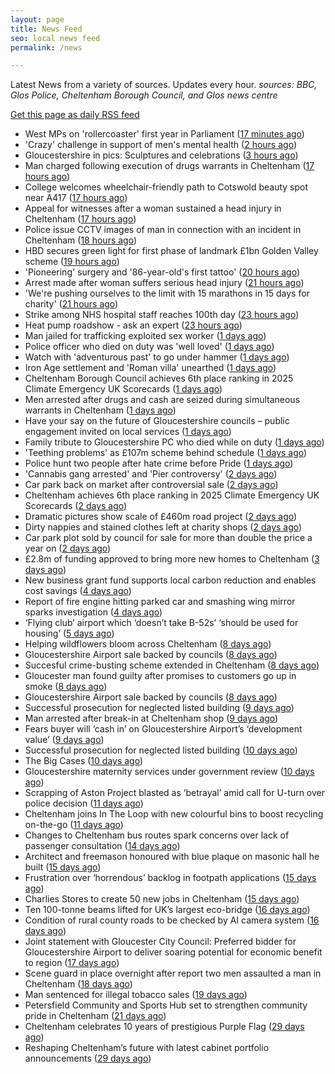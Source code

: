 ```yaml
---
layout: page
title: News Feed
seo: local news feed
permalink: /news

---
```


Latest News from a variety of sources. Updates every hour.
_sources: BBC, Glos Police, Cheltenham Borough Council, and Glos news centre_

[Get this page as daily RSS feed](/daily.rss)

<!-- news_marker starts -->
- West MPs on 'rollercoaster' first year in Parliament ([17 minutes ago](https://www.bbc.com/news/articles/c056933ej6do))
- 'Crazy' challenge in support of men's mental health ([2 hours ago](https://www.bbc.com/news/articles/c873epv7pg8o))
- Gloucestershire in pics: Sculptures and celebrations ([3 hours ago](https://www.bbc.com/news/articles/cy0wqwjz59ko))
- Man charged following execution of drugs warrants in Cheltenham ([17 hours ago](https://gloucesternewscentre.co.uk/man-charged-following-execution-of-drugs-warrants-in-cheltenham-2/))
- College welcomes wheelchair-friendly path to Cotswold beauty spot near A417 ([17 hours ago](https://gloucesternewscentre.co.uk/college-welcomes-wheelchair-friendly-path-to-cotswold-beauty-spot-near-a417/))
- Appeal for witnesses after a woman sustained a head injury in Cheltenham ([17 hours ago](https://gloucesternewscentre.co.uk/appeal-for-witnesses-after-a-woman-sustained-a-head-injury-in-cheltenham/))
- Police issue CCTV images of man in connection with an incident in Cheltenham ([18 hours ago](https://gloucesternewscentre.co.uk/police-issue-cctv-images-of-man-in-connection-with-an-incident-in-cheltenham/))
- HBD secures green light for first phase of landmark £1bn Golden Valley scheme ([19 hours ago](https://www.cheltenham.gov.uk/news/article/3030/hbd_secures_green_light_for_first_phase_of_landmark_1bn_golden_valley_scheme))
- 'Pioneering' surgery and '86-year-old's first tattoo' ([20 hours ago](https://www.bbc.com/news/articles/cn0qxx8vr0xo))
- Arrest made after woman suffers serious head injury ([21 hours ago](https://www.bbc.com/news/articles/c1wpgglvw52o))
- 'We're pushing ourselves to the limit with 15 marathons in 15 days for charity' ([21 hours ago](https://www.bbc.com/news/articles/c4g8vz8n4lpo))
- Strike among NHS hospital staff reaches 100th day ([23 hours ago](https://www.bbc.com/news/articles/ce8z3rl15e8o))
- Heat pump roadshow - ask an expert ([23 hours ago](https://www.cheltenham.gov.uk/news/article/3029/heat_pump_roadshow_-_ask_an_expert))
- Man jailed for trafficking exploited sex worker ([1 days ago](https://www.bbc.com/news/articles/c86g4gj2jlno))
- Police officer who died on duty was 'well loved' ([1 days ago](https://www.bbc.com/news/articles/cx24rj40zl5o))
- Watch with 'adventurous past' to go under hammer ([1 days ago](https://www.bbc.com/news/articles/c9qxxvw5evvo))
- Iron Age settlement and 'Roman villa' unearthed ([1 days ago](https://www.bbc.com/news/articles/ce8zzp83q3ro))
- Cheltenham Borough Council achieves 6th place ranking in 2025 Climate Emergency UK Scorecards ([1 days ago](https://gloucesternewscentre.co.uk/cheltenham-borough-council-achieves-6th-place-ranking-in-2025-climate-emergency-uk-scorecards/))
- Men arrested after drugs and cash are seized during simultaneous warrants in Cheltenham ([1 days ago](https://gloucesternewscentre.co.uk/men-arrested-after-drugs-and-cash-are-seized-during-simultaneous-warrants-in-cheltenham/))
- Have your say on the future of Gloucestershire councils – public engagement invited on local services ([1 days ago](https://gloucesternewscentre.co.uk/have-your-say-on-the-future-of-gloucestershire-councils-public-engagement-invited-on-local-services/))
- Family tribute to Gloucestershire PC who died while on duty ([1 days ago](https://gloucesternewscentre.co.uk/family-tribute-to-gloucestershire-pc-who-died-while-on-duty/))
- 'Teething problems' as £107m scheme behind schedule ([1 days ago](https://www.bbc.com/news/articles/cx2kxwerelzo))
- Police hunt two people after hate crime before Pride ([1 days ago](https://www.bbc.com/news/articles/c2ezn0d8d8do))
- 'Cannabis gang arrested' and 'Pier controversy' ([2 days ago](https://www.bbc.com/news/articles/c2le7qgd5zzo))
- Car park back on market after controversial sale ([2 days ago](https://www.bbc.com/news/articles/czxwp0gxxy3o))
- Cheltenham achieves 6th place ranking in 2025 Climate Emergency UK Scorecards ([2 days ago](https://www.cheltenham.gov.uk/news/article/3028/cheltenham_achieves_6th_place_ranking_in_2025_climate_emergency_uk_scorecards))
- Dramatic pictures show scale of £460m road project ([2 days ago](https://www.bbc.com/news/articles/c20wwle56gqo))
- Dirty nappies and stained clothes left at charity shops ([2 days ago](https://www.bbc.com/news/articles/cy5w35506zko))
- Car park plot sold by council for sale for more than double the price a year on ([2 days ago](https://gloucesternewscentre.co.uk/car-park-plot-sold-by-council-for-sale-for-more-than-double-the-price-a-year-on/))
- £2.8m of funding approved to bring more new homes to Cheltenham ([3 days ago](https://www.cheltenham.gov.uk/news/article/3027/28m_of_funding_approved_to_bring_more_new_homes_to_cheltenham))
- New business grant fund supports local carbon reduction and enables cost savings ([4 days ago](https://www.cheltenham.gov.uk/news/article/3026/new_business_grant_fund_supports_local_carbon_reduction_and_enables_cost_savings))
- Report of fire engine hitting parked car and smashing wing mirror sparks investigation ([4 days ago](https://gloucesternewscentre.co.uk/report-of-fire-engine-hitting-parked-car-and-smashing-wing-mirror-sparks-investigation/))
- ‘Flying club’ airport which ‘doesn’t take B-52s’ ‘should be used for housing’ ([5 days ago](https://gloucesternewscentre.co.uk/flying-club-airport-which-doesnt-take-b-52s-should-be-used-for-housing/))
- Helping wildflowers bloom across Cheltenham ([8 days ago](https://www.cheltenham.gov.uk/news/article/3025/helping_wildflowers_bloom_across_cheltenham))
- Gloucestershire Airport sale backed by councils ([8 days ago](https://gloucesternewscentre.co.uk/gloucestershire-airport-sale-backed-by-councils/))
- Succesful crime-busting scheme extended in Cheltenham ([8 days ago](https://gloucesternewscentre.co.uk/succesful-crime-busting-scheme-extended-in-cheltenham/))
- Gloucester man found guilty after promises to customers go up in smoke ([8 days ago](https://gloucesternewscentre.co.uk/gloucester-man-found-guilty-after-promises-to-customers-go-up-in-smoke/))
- Gloucestershire Airport sale backed by councils ([8 days ago](https://www.cheltenham.gov.uk/news/article/3024/gloucestershire_airport_sale_backed_by_councils))
- Successful prosecution for neglected listed building ([9 days ago](https://gloucesternewscentre.co.uk/successful-prosecution-for-neglected-listed-building/))
- Man arrested after break-in at Cheltenham shop ([9 days ago](https://gloucesternewscentre.co.uk/man-arrested-after-break-in-at-cheltenham-shop/))
- Fears buyer will ‘cash in’ on Gloucestershire Airport’s ‘development value’ ([9 days ago](https://gloucesternewscentre.co.uk/fears-buyer-will-cash-in-on-gloucestershire-airports-development-value/))
- Successful prosecution for neglected listed building ([10 days ago](https://www.cheltenham.gov.uk/news/article/3023/successful_prosecution_for_neglected_listed_building))
- The Big Cases ([10 days ago](https://www.bbc.co.uk/iplayer/episode/m001z7w2))
- Gloucestershire maternity services under government review ([10 days ago](https://www.bbc.co.uk/sounds/play/p0ll39jx))
- Scrapping of Aston Project blasted as ‘betrayal’ amid call for U-turn over police decision ([11 days ago](https://gloucesternewscentre.co.uk/scrapping-of-aston-project-blasted-as-betrayal-amid-call-for-u-turn-over-police-decision/))
- Cheltenham joins In The Loop with new colourful bins to boost recycling on-the-go ([11 days ago](https://www.cheltenham.gov.uk/news/article/3022/cheltenham_joins_in_the_loop_with_new_colourful_bins_to_boost_recycling_on-the-go))
- Changes to Cheltenham bus routes spark concerns over lack of passenger consultation ([14 days ago](https://gloucesternewscentre.co.uk/changes-to-cheltenham-bus-routes-spark-concerns-over-lack-of-passenger-consultation/))
- Architect and freemason honoured with blue plaque on masonic hall he built ([15 days ago](https://gloucesternewscentre.co.uk/architect-and-freemason-honoured-with-blue-plaque-on-masonic-hall-he-built/))
- Frustration over ‘horrendous’ backlog in footpath applications ([15 days ago](https://gloucesternewscentre.co.uk/frustration-over-horrendous-backlog-in-footpath-applications/))
- Charlies Stores to create 50 new jobs in Cheltenham ([15 days ago](https://gloucesternewscentre.co.uk/charlies-stores-to-create-50-new-jobs-in-cheltenham/))
- Ten 100-tonne beams lifted for UK’s largest eco-bridge ([16 days ago](https://www.bbc.co.uk/sounds/play/p0lk57bp))
- Condition of rural county roads to be checked by AI camera system ([16 days ago](https://gloucesternewscentre.co.uk/condition-of-rural-county-roads-to-be-checked-by-ai-camera-system/))
- Joint statement with Gloucester City Council: Preferred bidder for Gloucestershire Airport to deliver soaring potential for economic benefit to region ([17 days ago](https://www.cheltenham.gov.uk/news/article/3021/joint_statement_with_gloucester_city_council_preferred_bidder_for_gloucestershire_airport_to_deliver_soaring_potential_for_economic_benefit_to_region))
- Scene guard in place overnight after report two men assaulted a man in Cheltenham ([18 days ago](https://gloucesternewscentre.co.uk/scene-guard-in-place-overnight-after-report-two-men-assaulted-a-man-in-cheltenham/))
- Man sentenced for illegal tobacco sales ([19 days ago](https://gloucesternewscentre.co.uk/man-sentenced-for-illegal-tobacco-sales/))
- Petersfield Community and Sports Hub set to strengthen community pride in Cheltenham ([21 days ago](https://www.cheltenham.gov.uk/news/article/3020/petersfield_community_and_sports_hub_set_to_strengthen_community_pride_in_cheltenham))
- Cheltenham celebrates 10 years of prestigious Purple Flag ([29 days ago](https://www.cheltenham.gov.uk/news/article/3019/cheltenham_celebrates_10_years_of_prestigious_purple_flag))
- Reshaping Cheltenham’s future with latest cabinet portfolio announcements ([29 days ago](https://www.cheltenham.gov.uk/news/article/3018/reshaping_cheltenhams_future_with_latest_cabinet_portfolio_announcements))

<!-- news_marker ends -->

